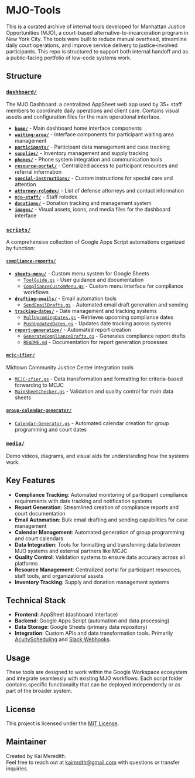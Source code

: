 # MJO-Tools

This is a curated archive of internal tools developed for Manhattan Justice Opportunities (MJO), a court-based alternative-to-incarceration program in New York City. The tools were built to reduce manual overhead, streamline daily court operations, and improve service delivery to justice-involved participants. This repo is structured to support both internal handoff and as a public-facing portfolio of low-code systems work.

## Structure

### [`dashboard/`](./dashboard/)
The MJO Dashboard: a centralized AppSheet web app used by 35+ staff members to coordinate daily operations and client care. Contains visual assets and configuration files for the main operational interface.

- **[`home/`](./dashboard/home/)** - Main dashboard home interface components
- **[`waiting-area/`](./dashboard/waiting-area/)** - Interface components for participant waiting area management
- **[`participants/`](./dashboard/participants/)** - Participant data management and case tracking
- **[`supplies/`](./dashboard/supplies/)** - Inventory management and supply tracking
- **[`phones/`](./dashboard/phones/)** - Phone system integration and communication tools
- **[`resource-portal/`](./dashboard/resource-portal/)** - Centralized access to participant resources and referral information
- **[`special-instructions/`](./dashboard/special-instructions/)** - Custom instructions for special care and attention
- **[`attorney-rolodex/`](./dashboard/attorney-rolodex/)** - List of defense attorneys and contact information
- **[`mjo-staff/`](./dashboard/mjo-staff/)** - Staff rolodex
- **[`donations/`](./dashboard/donations/)** - Donation tracking and management system
- **[`images/`](./dashboard/images/)** - Visual assets, icons, and media files for the dashboard interface

### [`scripts/`](./scripts/)
A comprehensive collection of Google Apps Script automations organized by function:

#### [`compliance-reports/`](./scripts/compliance-reports/)
- **[`sheets-menu/`](./scripts/compliance-reports/sheets-menu/)** - Custom menu system for Google Sheets
  - [`ToolGuide.gs`](./scripts/compliance-reports/sheets-menu/ToolGuide.gs) - User guidance and documentation
  - [`ComplianceCustomMenu.gs`](./scripts/compliance-reports/sheets-menu/ComplianceCustomMenu.gs) - Custom menu interface for compliance workflows
- **[`drafting-emails/`](./scripts/compliance-reports/drafting-emails/)** - Email automation tools
  - [`SendEmailDrafts.gs`](./scripts/compliance-reports/drafting-emails/SendEmailDrafts.gs) - Automated email draft generation and sending
- **[`tracking-dates/`](./scripts/compliance-reports/tracking-dates/)** - Date management and tracking systems
  - [`PullUpcomingDates.gs`](./scripts/compliance-reports/tracking-dates/PullUpcomingDates.gs) - Retrieves upcoming compliance dates
  - [`PushUpdatedDates.gs`](./scripts/compliance-reports/tracking-dates/PushUpdatedDates.gs) - Updates date tracking across systems
- **[`report-generation/`](./scripts/compliance-reports/report-generation/)** - Automated report creation
  - [`GenerateComplianceDrafts.gs`](./scripts/compliance-reports/report-generation/GenerateComplianceDrafts.gs) - Generates compliance report drafts
  - [`README.md`](./scripts/compliance-reports/report-generation/README.md) - Documentation for report generation processes

#### [`mcjc-ifier/`](./scripts/mcjc-ifier/)
Midtown Community Justice Center integration tools
- [`MCJC-ifier.gs`](./scripts/mcjc-ifier/MCJC-ifier.gs) - Data transformation and formatting for criteria-based forwarding to MCJC 
- [`MainSheetChecker.gs`](./scripts/mcjc-ifier/MainSheetChecker.gs) - Validation and quality control for main data sheets

#### [`group-calendar-generator/`](./scripts/group-calendar-generator/)
- [`Calendar-Generator.gs`](./scripts/group-calendar-generator/Calendar-Generator.gs) - Automated calendar creation for group programming and court dates

### [`media/`](./media/)
Demo videos, diagrams, and visual aids for understanding how the systems work.

## Key Features

- **Compliance Tracking**: Automated monitoring of participant compliance requirements with date tracking and notification systems
- **Report Generation**: Streamlined creation of compliance reports and court documentation
- **Email Automation**: Bulk email drafting and sending capabilities for case management
- **Calendar Management**: Automated generation of group programming and court calendars
- **Data Integration**: Tools for formatting and transferring data between MJO systems and external partners like MCJC
- **Quality Control**: Validation systems to ensure data accuracy across all platforms
- **Resource Management**: Centralized portal for participant resources, staff tools, and organizational assets
- **Inventory Tracking**: Supply and donation management systems

## Technical Stack

- **Frontend**: AppSheet (dashboard interface)
- **Backend**: Google Apps Script (automation and data processing)
- **Data Storage**: Google Sheets (primary data repository)
- **Integration**: Custom APIs and data transformation tools. Primarily [AcuityScheduling](https://developers.acuityscheduling.com/) and [Slack Webhooks](https://api.slack.com/messaging/webhooks).

## Usage

These tools are designed to work within the Google Workspace ecosystem and integrate seamlessly with existing MJO workflows. Each script folder contains specific functionality that can be deployed independently or as part of the broader system.

## License

This project is licensed under the [MIT License](./LICENSE).

## Maintainer

Created by Kai Meredith.  
Feel free to reach out at kaimrdth@gmail.com with questions or transfer inquiries.
